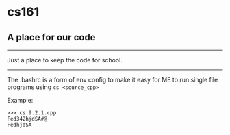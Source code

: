 # cs161
## A place for our code
___

Just a place to keep the code for school. 

***

The .bashrc is a form of env config to make it easy for ME to run single file programs using `cs <source_cpp>`

Example: 
```
>>> cs 9.2.1.cpp
Fed342hjdSA#@
FedhjdSA
``` 
